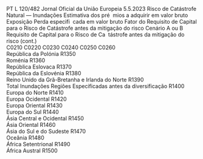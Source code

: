PT  L 120/482 Jornal Oficial da União Europeia 5.5.2023
 Risco de Catástrofe Natural — Inundações  Estimativa dos pré ­
mios a adquirir em 
valor bruto  Exposição  Perda especifi ­
cada em valor 
bruto  Fator do Requisito 
de Capital para o 
Risco de Catástrofe 
antes da mitigação 
do risco  Cenário A ou 
B Requisito de Capital 
para o Risco de Ca ­
tástrofe antes da 
mitigação do risco  (cont.)  
C0210  C0220  C0230  C0240  C0250  C0260  
República da Polónia  R1350  
Roménia  R1360  
República Eslovaca  R1370  
República da Eslovénia  R1380  
Reino Unido da Grã-Bretanha e Irlanda do 
Norte  R1390  
Total Inundações Regiões Especificadas 
antes da diversificação  R1400  
Europa do Norte  R1410  
Europa Ocidental  R1420  
Europa Oriental  R1430  
Europa do Sul  R1440  
Ásia Central e Ocidental  R1450  
Ásia Oriental  R1460  
Ásia do Sul e do Sudeste  R1470  
Oceânia  R1480  
África Setentrional  R1490  
África Austral  R1500